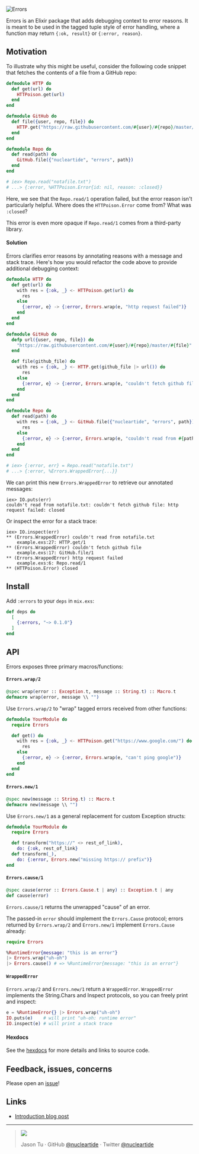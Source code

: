 ![Errors](https://user-images.githubusercontent.com/914228/30893941-d0a39f10-a30e-11e7-9539-d37ffdc56922.png)

Errors is an Elixir package that adds debugging context to error reasons. It is meant to be used in the tagged tuple style of error handling, where a function may return `{:ok, result}` or `{:error, reason}`.

## Motivation

To illustrate why this might be useful, consider the following code snippet that fetches the contents of a file from a GitHub repo:

```elixir
defmodule HTTP do
  def get(url) do
    HTTPoison.get(url)
  end
end

defmodule GitHub do
  def file({user, repo, file}) do
    HTTP.get("https://raw.githubusercontent.com/#{user}/#{repo}/master/#{file}")
  end
end

defmodule Repo do
  def read(path) do
    GitHub.file({"nucleartide", "errors", path})
  end
end

# iex> Repo.read("notafile.txt")
# ...> {:error, %HTTPoison.Error{id: nil, reason: :closed}}
```

Here, we see that the `Repo.read/1` operation failed, but the error reason isn't particularly helpful. Where does the `HTTPoison.Error` come from? What was `:closed`?

This error is even more opaque if `Repo.read/1` comes from a third-party library.

#### Solution

Errors clarifies error reasons by annotating reasons with a message and stack trace. Here's how you would refactor the code above to provide additional debugging context:

```elixir
defmodule HTTP do
  def get(url) do
    with res = {:ok, _} <- HTTPoison.get(url) do
      res
    else
      {:error, e} -> {:error, Errors.wrap(e, "http request failed")}
    end
  end
end

defmodule GitHub do
  defp url({user, repo, file}) do
    "https://raw.githubusercontent.com/#{user}/#{repo}/master/#{file}"
  end

  def file(github_file) do
    with res = {:ok, _} <- HTTP.get(github_file |> url()) do
      res
    else
      {:error, e} -> {:error, Errors.wrap(e, "couldn't fetch github file")}
    end
  end
end

defmodule Repo do
  def read(path) do
    with res = {:ok, _} <- GitHub.file({"nucleartide", "errors", path}) do
      res
    else
      {:error, e} -> {:error, Errors.wrap(e, "couldn't read from #{path}")}
    end
  end
end

# iex> {:error, err} = Repo.read("notafile.txt")
# ...> {:error, %Errors.WrappedError{...}}
```

We can print this new `Errors.WrappedError` to retrieve our annotated messages:

```
iex> IO.puts(err)
couldn't read from notafile.txt: couldn't fetch github file: http request failed: closed
```

Or inspect the error for a stack trace:

```
iex> IO.inspect(err)
** (Errors.WrappedError) couldn't read from notafile.txt
    example.exs:27: HTTP.get/1
** (Errors.WrappedError) couldn't fetch github file
    example.exs:17: GitHub.file/1
** (Errors.WrappedError) http request failed
    example.exs:6: Repo.read/1
** (HTTPoison.Error) closed
```

## Install

Add `:errors` to your `deps` in `mix.exs`:

```elixir
def deps do
  [
    {:errors, "~> 0.1.0"}
  ]
end
```

## API

Errors exposes three primary macros/functions:

#### `Errors.wrap/2`

```elixir
@spec wrap(error :: Exception.t, message :: String.t) :: Macro.t
defmacro wrap(error, message \\ "")
```

Use `Errors.wrap/2` to "wrap" tagged errors received from other functions:

```elixir
defmodule YourModule do
  require Errors

  def get() do
    with res = {:ok, _} <- HTTPoison.get("https://www.google.com/") do
      res
    else
      {:error, e} -> {:error, Errors.wrap(e, "can't ping google")}
    end
  end
end
```

#### `Errors.new/1`

```elixir
@spec new(message :: String.t) :: Macro.t
defmacro new(message \\ "")
```

Use `Errors.new/1` as a general replacement for custom Exception structs:

```elixir
defmodule YourModule do
  require Errors

  def transform("https://" <> rest_of_link),
    do: {:ok, rest_of_link}
  def transform(_),
    do: {:error, Errors.new("missing https:// prefix")}
end
```

#### `Errors.cause/1`

```elixir
@spec cause(error :: Errors.Cause.t | any) :: Exception.t | any
def cause(error)
```

`Errors.cause/1` returns the unwrapped "cause" of an error.

The passed-in `error` should implement the `Errors.Cause` protocol; errors returned by `Errors.wrap/2` and `Errors.new/1` implement `Errors.Cause` already:

```elixir
require Errors

%RuntimeError{message: "this is an error"}
|> Errors.wrap("uh-oh")
|> Errors.cause() # => %RuntimeError{message: "this is an error"}
```

#### `WrappedError`

`Errors.wrap/2` and `Errors.new/1` return a `WrappedError`. `WrappedError` implements the String.Chars and Inspect protocols, so you can freely print and inspect:

```elixir
e = %RuntimeError{} |> Errors.wrap("uh-oh")
IO.puts(e)    # will print "uh-oh: runtime error"
IO.inspect(e) # will print a stack trace
```

#### Hexdocs

See the [hexdocs](https://hexdocs.pm/errors) for more details and links to source code.

## Feedback, issues, concerns

Please open an [issue](https://github.com/nucleartide/errors/issues/new)!

## Links

- [Introduction blog post](https://medium.com/@nucleartide/graceful-error-handling-in-elixir-c611106e140c)

---

> ![](https://user-images.githubusercontent.com/914228/31273435-a522e1d4-aa5c-11e7-8a09-7186c97da5ec.png)
>
> Jason Tu · GitHub [@nucleartide](https://github.com/nucleartide) · Twitter [@nucleartide](https://twitter.com/nucleartide)
